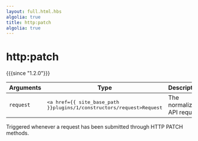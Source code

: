 ```yaml
---
layout: full.html.hbs
algolia: true
title: http:patch
algolia: true
---
```


# http:patch

{{{since "1.2.0"}}}

| Arguments | Type | Description |
|-----------|------|-------------|
| `request` | <pre><a href={{ site_base_path }}plugins/1/constructors/request>Request</a></pre> | The normalized API request |

Triggered whenever a request has been submitted through HTTP PATCH methods.

